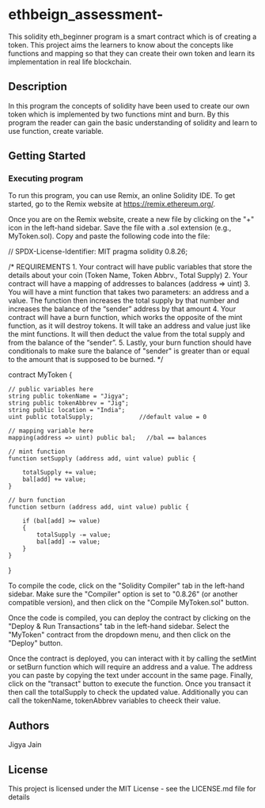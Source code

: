 # ethbeign_assessment-
This solidity eth_beginner program is a smart contract which is of creating a token. This project aims the learners to know about the concepts like functions and mapping so that they can create their own token and learn its implementation in real life blockchain.

## Description

In this program the concepts of solidity have been used to create our own token which is implemented by two functions mint and burn. By this program the reader can gain the basic understanding of solidity and learn to use function, create variable.

## Getting Started

### Executing program

To run this program, you can use Remix, an online Solidity IDE. To get started, go to the Remix website at https://remix.ethereum.org/.

Once you are on the Remix website, create a new file by clicking on the "+" icon in the left-hand sidebar. Save the file with a .sol extension (e.g., MyToken.sol). Copy and paste the following code into the file:

// SPDX-License-Identifier: MIT
pragma solidity 0.8.26;

/*
       REQUIREMENTS
    1. Your contract will have public variables that store the details about your coin (Token Name, Token Abbrv., Total Supply)
    2. Your contract will have a mapping of addresses to balances (address => uint)
    3. You will have a mint function that takes two parameters: an address and a value. 
       The function then increases the total supply by that number and increases the balance 
       of the “sender” address by that amount
    4. Your contract will have a burn function, which works the opposite of the mint function, as it will destroy tokens. 
       It will take an address and value just like the mint functions. It will then deduct the value from the total supply 
       and from the balance of the “sender”.
    5. Lastly, your burn function should have conditionals to make sure the balance of "sender" is greater than or equal 
       to the amount that is supposed to be burned.
*/

contract MyToken {

    // public variables here
    string public tokenName = "Jigya";
    string public tokenAbbrev = "Jig";
    string public location = "India";
    uint public totalSupply;             //default value = 0

    // mapping variable here
    mapping(address => uint) public bal;   //bal == balances

    // mint function
    function setSupply (address add, uint value) public {
        
        totalSupply += value;
        bal[add] += value;
    }

    // burn function
    function setburn (address add, uint value) public {

        if (bal[add] >= value)
        {
            totalSupply -= value;
            bal[add] -= value;
        }
    }
}


To compile the code, click on the "Solidity Compiler" tab in the left-hand sidebar. Make sure the "Compiler" option is set to "0.8.26" (or another compatible version), and then click on the "Compile MyToken.sol" button.

Once the code is compiled, you can deploy the contract by clicking on the "Deploy & Run Transactions" tab in the left-hand sidebar. Select the "MyToken" contract from the dropdown menu, and then click on the "Deploy" button.

Once the contract is deployed, you can interact with it by calling the setMint or setBurn function which will require an address and a value. The address you can paste by copying the text under account in the same page. Finally, click on the "transact" button to execute the function. Once you transact it then call the totalSupply to check the updated value. Additionally you can call the tokenName, tokenAbbrev variables to cheeck their value.

## Authors

Jigya Jain

## License

This project is licensed under the MIT License - see the LICENSE.md file for details
